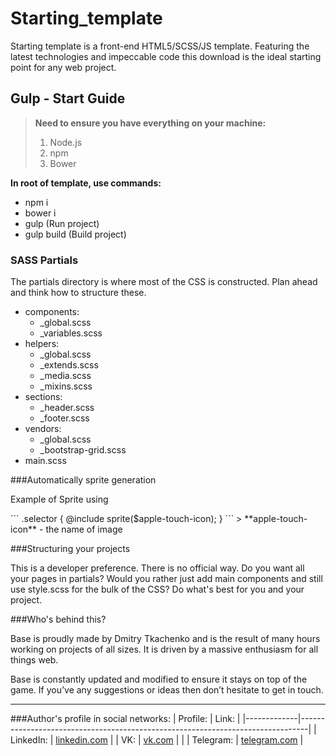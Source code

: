 # Starting_template

Starting template is a front-end HTML5/SCSS/JS template. Featuring the latest technologies and impeccable code this download is the ideal starting point for any web project.

## Gulp - Start Guide
> **Need to ensure you have everything on your machine:**<br>
>1. Node.js<br>
>2. npm<br>
>3. Bower<br>

**In root of template, use commands:**
<ul>
	<li>npm i</li>
	<li>bower i</li>
	<li>gulp (Run project)</li>
	<li>gulp build (Build project)</li>
</ul>

### SASS Partials
<p>The partials directory is where most of the CSS is constructed. Plan ahead and think how to structure these.</p>
<ul>
	<li>components:
	<ul>
		<li>_global.scss</li>
		<li>_variables.scss</li>
	</ul>
	</li>
	<li>helpers:
	<ul>
		<li>_global.scss</li>
		<li>_extends.scss</li>
		<li>_media.scss</li>
		<li>_mixins.scss</li>
	</ul>
	</li>
	<li>sections:
	<ul>
		<li>_header.scss</li>
		<li>_footer.scss</li>
	</ul>
	</li>
	<li>vendors:
	<ul>
		<li>_global.scss</li>
		<li>_bootstrap-grid.scss</li>
	</ul>
	</li>
	<li>main.scss</li>
</ul>

###Automatically sprite generation
<p>Example of Sprite using</p>
```
    .selector {
        @include sprite($apple-touch-icon);
    }
```
> **apple-touch-icon** - the name of image

###Structuring your projects
<p>This is a developer preference. There is no official way. Do you want all your pages in partials? Would you rather just add main components and still use style.scss for the bulk of the CSS? Do what's best for you and your project.</p>

###Who's behind this?
<p>Base is proudly made by Dmitry Tkachenko and is the result of many hours working on projects of all sizes. It is driven by a massive enthusiasm for all things web.
</p>
<p>Base is constantly updated and modified to ensure it stays on top of the game. If you’ve any suggestions or ideas then don’t hesitate to get in touch.</p>

----------
###Author's profile in social networks:
| Profile:    | Link:								                                                                  |
|-------------|--------------------------------------------------------------------------------|
| LinkedIn: 	 | <a href="https://www.linkedin.com/in/dima92/" target="_blank">linkedin.com</a> |
| VK:         | <a href="http://vk.com/zloy_developer41" target="_blank">vk.com</a>            |        |
| Telegram:   | <a href="https://t.me/dotnetdeveloper92" target="_blank">telegram.com</a>      |
